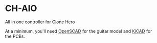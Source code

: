 # CH-AIO
 All in one controller for Clone Hero
 
At a minimum, you'll need [OpenSCAD](https://openscad.org/) for the guitar model and [KiCAD](https://www.kicad.org/) for the PCBs.